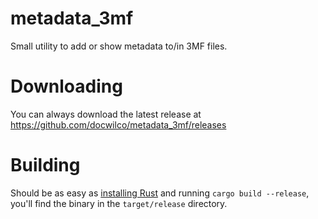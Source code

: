 # metadata_3mf

Small utility to add or show metadata to/in 3MF files.

# Downloading

You can always download the latest release at https://github.com/docwilco/metadata_3mf/releases

# Building

Should be as easy as [installing Rust](https://www.rust-lang.org/tools/install) and running `cargo build --release`, you'll find the binary in the `target/release` directory.
